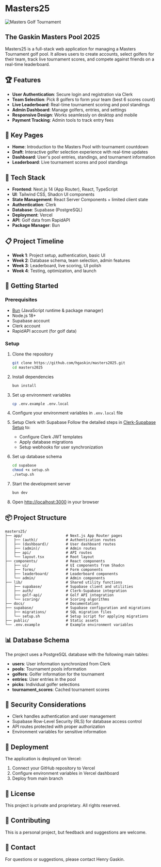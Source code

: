 # Masters25

![Masters Golf Tournament](https://images.unsplash.com/photo-1587174486073-ae5e5cff23aa?ixlib=rb-1.2.1&auto=format&fit=crop&w=1200&h=400&q=80)

## The Gaskin Masters Pool 2025

Masters25 is a full-stack web application for managing a Masters Tournament golf pool. It allows users to create accounts, select golfers for their team, track live tournament scores, and compete against friends on a real-time leaderboard.

## 🏆 Features

- **User Authentication**: Secure login and registration via Clerk
- **Team Selection**: Pick 8 golfers to form your team (best 6 scores count)
- **Live Leaderboard**: Real-time tournament scoring and pool standings
- **Admin Dashboard**: Manage golfers, entries, and settings
- **Responsive Design**: Works seamlessly on desktop and mobile
- **Payment Tracking**: Admin tools to track entry fees

## 🧩 Key Pages

- **Home**: Introduction to the Masters Pool with tournament countdown
- **Draft**: Interactive golfer selection experience with real-time updates
- **Dashboard**: User's pool entries, standings, and tournament information
- **Leaderboard**: Live tournament scores and pool standings

## 🔧 Tech Stack

- **Frontend**: Next.js 14 (App Router), React, TypeScript
- **UI**: Tailwind CSS, Shadcn UI components
- **State Management**: React Server Components + limited client state
- **Authentication**: Clerk
- **Database**: Supabase (PostgreSQL)
- **Deployment**: Vercel
- **API**: Golf data from RapidAPI
- **Package Manager**: Bun

## 📋 Project Timeline

- **Week 1**: Project setup, authentication, basic UI
- **Week 2**: Database schema, team selection, admin features
- **Week 3**: Leaderboard, live scoring, UI polish
- **Week 4**: Testing, optimization, and launch

## 🚀 Getting Started

### Prerequisites

- [Bun](https://bun.sh/) (JavaScript runtime & package manager)
- Node.js 18+
- Supabase account
- Clerk account
- RapidAPI account (for golf data)

### Setup

1. Clone the repository
   ```bash
   git clone https://github.com/hgaskin/masters2025.git
   cd masters2025
   ```

2. Install dependencies
   ```bash
   bun install
   ```

3. Set up environment variables
   ```bash
   cp .env.example .env.local
   ```

4. Configure your environment variables in `.env.local` file

5. Setup Clerk with Supabase
   Follow the detailed steps in [Clerk-Supabase Setup](docs/clerk-supabase-setup.md) to:
   - Configure Clerk JWT templates
   - Apply database migrations
   - Setup webhooks for user synchronization

6. Set up database schema
   ```bash
   cd supabase
   chmod +x setup.sh
   ./setup.sh
   ```

7. Start the development server
   ```bash
   bun dev
   ```

8. Open [http://localhost:3000](http://localhost:3000) in your browser

## 📦 Project Structure

```
masters25/
├── app/                    # Next.js App Router pages
│   ├── (auth)/             # Authentication routes
│   ├── (dashboard)/        # User dashboard routes
│   ├── (admin)/            # Admin routes
│   ├── api/                # API routes
│   └── layout.tsx          # Root layout
├── components/             # React components
│   ├── ui/                 # UI components from Shadcn
│   ├── forms/              # Form components
│   ├── leaderboard/        # Leaderboard components
│   └── admin/              # Admin components
├── lib/                    # Shared utility functions
│   ├── supabase/           # Supabase client and utilities
│   ├── auth/               # Clerk-Supabase integration
│   ├── golf-api/           # Golf API integration
│   └── scoring/            # Scoring algorithms
├── docs/                   # Documentation
├── supabase/               # Supabase configuration and migrations
│   ├── migrations/         # SQL migration files
│   └── setup.sh            # Setup script for applying migrations
├── public/                 # Static assets
└── .env.example            # Example environment variables
```

## 📊 Database Schema

The project uses a PostgreSQL database with the following main tables:

- **users**: User information synchronized from Clerk
- **pools**: Tournament pools information
- **golfers**: Golfer information for the tournament
- **entries**: User entries in the pool
- **picks**: Individual golfer selections
- **tournament_scores**: Cached tournament scores

## 🔐 Security Considerations

- Clerk handles authentication and user management
- Supabase Row-Level Security (RLS) for database access control
- API routes protected with proper authorization
- Environment variables for sensitive information

## 🚢 Deployment

The application is deployed on Vercel:

1. Connect your GitHub repository to Vercel
2. Configure environment variables in Vercel dashboard
3. Deploy from main branch

## 📜 License

This project is private and proprietary. All rights reserved.

## 🤝 Contributing

This is a personal project, but feedback and suggestions are welcome.

## 📧 Contact

For questions or suggestions, please contact Henry Gaskin.
